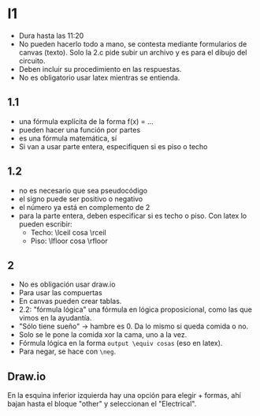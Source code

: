 # I1

- Dura hasta las 11:20
- No pueden hacerlo todo a mano, se contesta mediante formularios de canvas (texto). Solo la 2.c pide subir un archivo y es para el dibujo del circuito.
- Deben incluir su procedimiento en las respuestas.
- No es obligatorio usar latex mientras se entienda.
## 1.1
- una fórmula explícita de la forma f(x) = ...
- pueden hacer una función por partes
- es una fórmula matemática, sí
- Si van a usar parte entera, especifiquen si es piso o techo

## 1.2
- no es necesario que sea pseudocódigo
- el signo puede ser positivo o negativo
- el número ya está en complemento de 2
- para la parte entera, deben especificar si es techo o piso. Con latex lo pueden escribir:
  - Techo: \lceil cosa \rceil
  - Piso: \lfloor cosa \rfloor

## 2
- No es obligación usar draw.io
- Para usar las compuertas 
- En canvas pueden crear tablas.
- 2.2: "fórmula lógica" una fórmula en lógica proposicional, como las que vimos en la ayudantía.
- "Sólo tiene sueño" -> hambre es 0. Da lo mismo si queda comida o no.
- Solo se le pone la comida xor la cama, uno a la vez.
- Fórmula lógica en la forma `output \equiv cosas` (eso en latex).
- Para negar, se hace con `\neg`.

## Draw.io
En la esquina inferior izquierda hay una opción para elegir + formas, ahí bajan hasta el bloque "other" y seleccionan el "Electrical".
